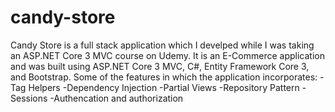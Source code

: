 # candy-store
Candy Store is a full stack application which I develped while I was taking an ASP.NET Core 3 MVC course on Udemy.  It is an E-Commerce application and was built using ASP.NET Core 3 MVC, C#, Entity Framework Core 3, and Bootstrap.
Some of the features in which the application incorporates:
-Tag Helpers
-Dependency Injection
-Partial Views
-Repository Pattern
-Sessions
-Authencation and authorization
